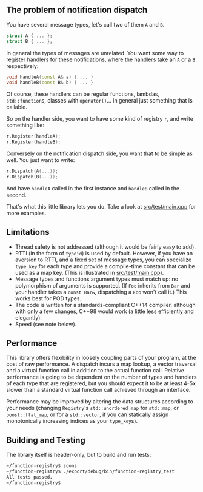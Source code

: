 ## The problem of notification dispatch

You have several message types, let's call two of them `A` and `B`.

```c++
struct A { ... };
struct B { ... };
```

In general the types of messages are unrelated. You want some way to register
handlers for these notifications, where the handlers take an `A` or a `B`
respectively:

```c++
void handleA(const A& a) { ... }
void handleB(const B& b) { ... }
```

Of course, these handlers can be regular functions, lambdas, `std::function`s,
classes with `operator()`... in general just something that is callable.

So on the handler side, you want to have some kind of registry `r`, and write
something like:

```c++
r.Register(handleA);
r.Register(handleB);
```

Conversely on the notification dispatch side, you want that to be simple as
well. You just want to write:

```c++
r.Dispatch(A(...));
r.Dispatch(B(...));
```

And have `handleA` called in the first instance and `handleB` called in the
second.

That's what this little library lets you do. Take a look at
[src/test/main.cpp](https://github.com/elbeno/function-registry/blob/master/src/test/main.cpp)
for more examples.

## Limitations

* Thread safety is not addressed (although it would be fairly easy to add).
* RTTI (in the form of `typeid`) is used by default. However, if you have an
  aversion to RTTI, and a fixed set of message types, you can specialize
  `type_key` for each type and provide a compile-time constant that can be used
  as a map key. (This is illustrated in
  [src/test/main.cpp](https://github.com/elbeno/function-registry/blob/master/src/test/main.cpp)).
* Message types and functions argument types must match up: no polymorphism of
  arguments is supported. (If `Foo` inherits from `Bar` and your handler takes a
  `const Bar&`, dispatching a `Foo` won't call it.) This works best for POD
  types.
* The code is written for a standards-compliant C++14 compiler, although with
  only a few changes, C++98 would work (a little less efficiently and
  elegantly).
* Speed (see note below).

## Performance

This library offers flexibility in loosely coupling parts of your program, at
the cost of raw performance. A dispatch incurs a map lookup, a vector traversal
and a virtual function call in addition to the actual function call. Relative
performance is going to be dependent on the number of types and handlers of each
type that are registered, but you should expect it to be at least 4-5x
slower than a standard virtual function call achieved through an interface.

Performance may be improved by altering the data structures according to your
needs (changing `Registry`'s `std::unordered_map` for `std::map`, or
`boost::flat_map`, or for a `std::vector`, if you can statically assign
monotonically increasing indices as your `type_key`s).

## Building and Testing

The library itself is header-only, but to build and run tests:

```bash
~/function-registry$ scons
~/function-registry$ ./export/debug/bin/function-registry_test
All tests passed.
~/function-registry$
```
